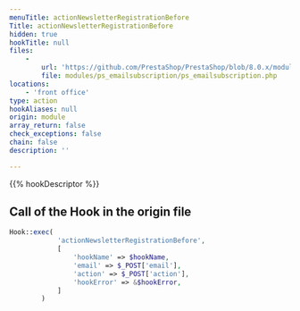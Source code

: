 ```yaml
---
menuTitle: actionNewsletterRegistrationBefore
Title: actionNewsletterRegistrationBefore
hidden: true
hookTitle: null
files:
    -
        url: 'https://github.com/PrestaShop/PrestaShop/blob/8.0.x/modules/ps_emailsubscription/ps_emailsubscription.php'
        file: modules/ps_emailsubscription/ps_emailsubscription.php
locations:
    - 'front office'
type: action
hookAliases: null
origin: module
array_return: false
check_exceptions: false
chain: false
description: ''

---
```


{{% hookDescriptor %}}

## Call of the Hook in the origin file

```php
Hook::exec(
            'actionNewsletterRegistrationBefore',
            [
                'hookName' => $hookName,
                'email' => $_POST['email'],
                'action' => $_POST['action'],
                'hookError' => &$hookError,
            ]
        )
```
